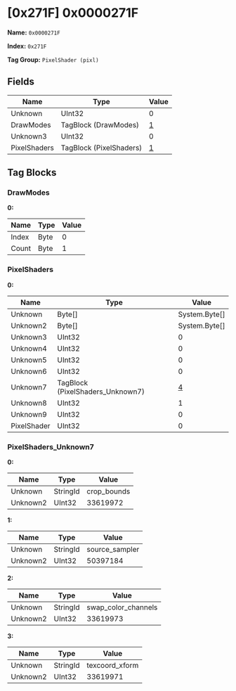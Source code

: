 # [0x271F] 0x0000271F

**Name:** ```0x0000271F```

**Index:** ```0x271F```

**Tag Group:** ```PixelShader (pixl)```

## Fields

Name	| Type	| Value
---	|---	|---	|
Unknown	|UInt32	|0
DrawModes	|TagBlock (DrawModes)	|[1](#drawmodes)
Unknown3	|UInt32	|0
PixelShaders	|TagBlock (PixelShaders)	|[1](#pixelshaders)


## Tag Blocks

### DrawModes

**0:**

Name	| Type	| Value
---	|---	|---	|
Index	|Byte	|0
Count	|Byte	|1


### PixelShaders

**0:**

Name	| Type	| Value
---	|---	|---	|
Unknown	|Byte[]	|System.Byte[]
Unknown2	|Byte[]	|System.Byte[]
Unknown3	|UInt32	|0
Unknown4	|UInt32	|0
Unknown5	|UInt32	|0
Unknown6	|UInt32	|0
Unknown7	|TagBlock (PixelShaders_Unknown7)	|[4](#pixelshaders_unknown7)
Unknown8	|UInt32	|1
Unknown9	|UInt32	|0
PixelShader	|UInt32	|0


### PixelShaders_Unknown7

**0:**

Name	| Type	| Value
---	|---	|---	|
Unknown	|StringId	|crop_bounds
Unknown2	|UInt32	|33619972


**1:**

Name	| Type	| Value
---	|---	|---	|
Unknown	|StringId	|source_sampler
Unknown2	|UInt32	|50397184


**2:**

Name	| Type	| Value
---	|---	|---	|
Unknown	|StringId	|swap_color_channels
Unknown2	|UInt32	|33619973


**3:**

Name	| Type	| Value
---	|---	|---	|
Unknown	|StringId	|texcoord_xform
Unknown2	|UInt32	|33619971


